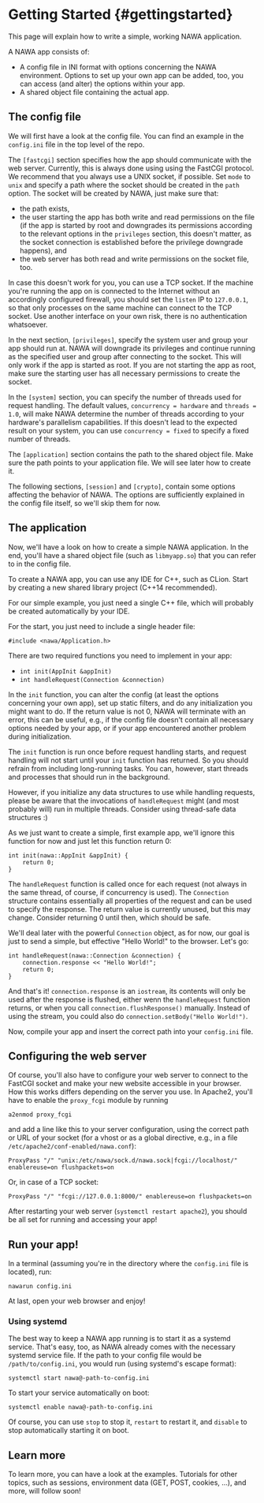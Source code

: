 Getting Started {#gettingstarted}
===

This page will explain how to write a simple, working NAWA application.

A NAWA app consists of:
- A config file in INI format with options concerning the NAWA 
environment. Options to set up your own app can be added, too, you can 
access (and alter) the options within your app.
- A shared object file containing the actual app.

## The config file

We will first have a look at the config file. You can find an example in 
the `config.ini` file in the top level of the repo.

The `[fastcgi]` section specifies how the app should communicate with the 
web server. Currently, this is always done using using the FastCGI 
protocol. We recommend that you always use a UNIX socket, if possible. 
Set `mode` to `unix` and specify a path where the socket should be 
created in the `path` option. The socket will be created by NAWA, just 
make sure that:
- the path exists,
- the user starting the app has both write and read permissions on the 
file (if the app is started by root and downgrades its permissions 
according to the relevant options in the `privileges` section, this 
doesn't matter, as the socket connection is established before the 
privilege downgrade happens), and
- the web server has both read and write permissions on the socket 
file, too.

In case this doesn't work for you, you can use a TCP socket. If the 
machine you're running the app on is connected to the Internet without 
an accordingly configured firewall, you should set the `listen` IP to 
`127.0.0.1`, so that only processes on the same machine can connect 
to the TCP socket. Use another interface on your own risk, there is no 
authentication whatsoever.

In the next section, `[privileges]`, specify the system user and group 
your app should run at. NAWA will downgrade its privileges and continue 
running as the specified user and group after connecting to the socket. 
This will only work if the app is started as root. If you are not 
starting the app as root, make sure the starting user has all necessary 
permissions to create the socket.

In the `[system]` section, you can specify the number of threads used 
for request handling. The default values, `concurrency = hardware` 
and `threads = 1.0`, will make NAWA determine the number of threads 
according to your hardware's parallelism capabilities. If this doesn't 
lead to the expected result on your system, you can use 
`concurrency = fixed` to specify a fixed number of threads.

The `[application]` section contains the path to the shared object file. 
Make sure the path points to your application file. We will see later 
how to create it.

The following sections, `[session]` and `[crypto]`, contain some options 
affecting the behavior of NAWA. The options are sufficiently explained 
in the config file itself, so we'll skip them for now.

## The application

Now, we'll have a look on how to create a simple NAWA application. In 
the end, you'll have a shared object file (such as `libmyapp.so`) that 
you can refer to in the config file.

To create a NAWA app, you can use any IDE for C++, such as CLion. 
Start by creating a new shared library project (C++14 recommended). 

For our simple example, you just need a single C++ file, which will 
probably be created automatically by your IDE.

For the start, you just need to include a single header file:

```{.cpp}
#include <nawa/Application.h>
```

There are two required functions you need to implement in your app:
- `int init(AppInit &appInit)`
- `int handleRequest(Connection &connection)`

In the `init` function, you can alter the config (at least the options 
concerning your own app), set up static filters, and do any 
initialization you might want to do. If the return value is not 0, 
NAWA will terminate with an error, this can be useful, e.g., if the 
config file doesn't contain all necessary options needed by your app, 
or if your app encountered another problem during initialization.

The `init` function is run once before request handling starts, and 
request handling will not start until your `init` function has returned. 
So you should refrain from including long-running tasks. You can, 
however, start threads and processes that should run in the background.

However, if you initialize any data structures to use while handling 
requests, please be aware that the invocations of `handleRequest` might 
(and most probably will) run in multiple threads. Consider using 
thread-safe data structures :)

As we just want to create a simple, first example app, we'll ignore this 
function for now and just let this function return 0:

```{.cpp}
int init(nawa::AppInit &appInit) {
    return 0;
}
```

The `handleRequest` function is called once for each request (not 
always in the same thread, of course, if concurrency is used). The 
`Connection` structure contains essentially all properties of the 
request and can be used to specify the response. The return value is 
currently unused, but this may change. Consider returning 0 until then, 
which should be safe.

We'll deal later with the powerful `Connection` object, as for now, 
our goal is just to send a simple, but effective "Hello World!" to 
the browser. Let's go:

```{.cpp}
int handleRequest(nawa::Connection &connection) {
    connection.response << "Hello World!";
    return 0;
}
```

And that's it! `connection.response` is an `iostream`, its contents 
will only be used after the response is flushed, either wenn the 
`handleRequest` function returns, or when you call 
`connection.flushResponse()` manually. Instead of using the stream, you 
could also do `connection.setBody("Hello World!")`.

Now, compile your app and insert the correct path into your 
`config.ini` file.

## Configuring the web server

Of course, you'll also have to configure your web server to connect to 
the FastCGI socket and make your new website accessible in your browser. 
How this works differs depending on the server you use. In Apache2, 
you'll have to enable the `proxy_fcgi` module by running

`a2enmod proxy_fcgi`

and add a line like this to your server configuration, using the 
correct path or URL of your socket (for a vhost or as a global 
directive, e.g., in a file `/etc/apache2/conf-enabled/nawa.conf`):

`ProxyPass "/" "unix:/etc/nawa/sock.d/nawa.sock|fcgi://localhost/" enablereuse=on flushpackets=on`

Or, in case of a TCP socket:

`ProxyPass "/" "fcgi://127.0.0.1:8000/" enablereuse=on flushpackets=on`

After restarting your web server (`systemctl restart apache2`), you 
should be all set for running and accessing your app!

## Run your app!

In a terminal (assuming you're in 
the directory where the `config.ini` file is located), run:

`nawarun config.ini`

At last, open your web browser and enjoy!

### Using systemd

The best way to keep a NAWA app running is to start it as a systemd 
service. That's easy, too, as NAWA already comes with the necessary 
systemd service file. If the path to your config file would be 
`/path/to/config.ini`, you would run (using systemd's escape format):

`systemctl start nawa@-path-to-config.ini`

To start your service automatically on boot:

`systemctl enable nawa@-path-to-config.ini`

Of course, you can use `stop` to stop it, `restart` to restart it, and 
`disable` to stop automatically starting it on boot.

## Learn more

To learn more, you can have a look at the examples. Tutorials for other 
topics, such as sessions, environment data (GET, POST, cookies, ...), 
and more, will follow soon!